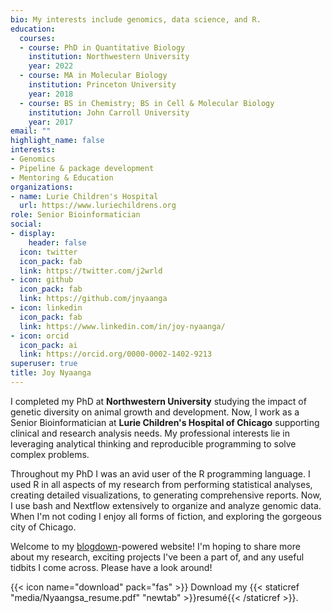 ```yaml
---
bio: My interests include genomics, data science, and R.
education:
  courses:
  - course: PhD in Quantitative Biology
    institution: Northwestern University
    year: 2022
  - course: MA in Molecular Biology
    institution: Princeton University
    year: 2018
  - course: BS in Chemistry; BS in Cell & Molecular Biology
    institution: John Carroll University
    year: 2017
email: ""
highlight_name: false
interests:
- Genomics
- Pipeline & package development
- Mentoring & Education
organizations:
- name: Lurie Children's Hospital
  url: https://www.luriechildrens.org
role: Senior Bioinformatician
social:
- display:
    header: false
  icon: twitter
  icon_pack: fab
  link: https://twitter.com/j2wrld
- icon: github
  icon_pack: fab
  link: https://github.com/jnyaanga
- icon: linkedin
  icon_pack: fab
  link: https://www.linkedin.com/in/joy-nyaanga/
- icon: orcid
  icon_pack: ai
  link: https://orcid.org/0000-0002-1402-9213
superuser: true
title: Joy Nyaanga
---
```

I completed my PhD at **Northwestern University** studying the impact of genetic diversity on animal growth and development. 
Now, I work as a Senior Bioinformatician at **Lurie Children's Hospital of Chicago** supporting clinical and research analysis needs.
My professional interests lie in leveraging analytical thinking and reproducible programming to solve complex problems. 

Throughout my PhD I was an avid user of the R programming language. I used R in all aspects of my research 
from performing statistical analyses, creating detailed visualizations, to generating comprehensive reports. 
Now, I use bash and Nextflow extensively to organize and analyze genomic data.
When I'm not coding I enjoy all forms of fiction, and exploring the gorgeous city of Chicago.

Welcome to my [blogdown](https://github.com/rstudio/blogdown)-powered website! I'm hoping to share more about my research,
exciting projects I've been a part of, and any useful tidbits I come across. Please have a look around!


{{< icon name="download" pack="fas" >}} Download my {{< staticref "media/Nyaangsa_resume.pdf" "newtab" >}}resumé{{< /staticref >}}.
 
